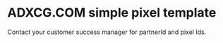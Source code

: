 # ADXCG.COM simple pixel template

Contact your customer success manager for partnerId and pixel Ids.


